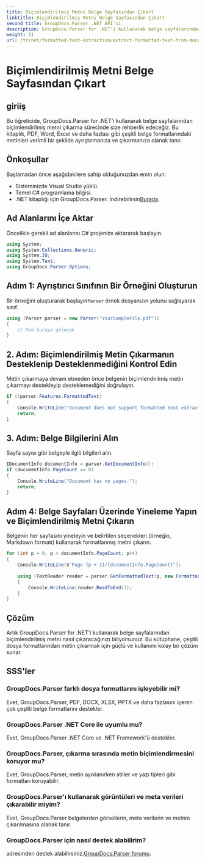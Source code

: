 ```yaml
---
title: Biçimlendirilmiş Metni Belge Sayfasından Çıkart
linktitle: Biçimlendirilmiş Metni Belge Sayfasından Çıkart
second_title: GroupDocs.Parser .NET API'si
description: GroupDocs.Parser for .NET'i kullanarak belge sayfalarından biçimlendirilmiş metni çıkarın. Verimli ve güvenilir metin çıkarma çözümü.
weight: 11
url: /tr/net/formatted-text-extraction/extract-formatted-text-from-document-page/
---
```


# Biçimlendirilmiş Metni Belge Sayfasından Çıkart

## giriiş
Bu öğreticide, GroupDocs.Parser for .NET'i kullanarak belge sayfalarından biçimlendirilmiş metni çıkarma sürecinde size rehberlik edeceğiz. Bu kitaplık, PDF, Word, Excel ve daha fazlası gibi çeşitli belge formatlarındaki metinleri verimli bir şekilde ayrıştırmanıza ve çıkarmanıza olanak tanır.
## Önkoşullar
Başlamadan önce aşağıdakilere sahip olduğunuzdan emin olun:
- Sisteminizde Visual Studio yüklü.
- Temel C# programlama bilgisi.
-  .NET kitaplığı için GroupDocs.Parser. İndirebilirsin[Burada](https://releases.groupdocs.com/parser/net/).

## Ad Alanlarını İçe Aktar
Öncelikle gerekli ad alanlarını C# projenize aktararak başlayın.
```csharp
using System;
using System.Collections.Generic;
using System.IO;
using System.Text;
using GroupDocs.Parser.Options;
```
## Adım 1: Ayrıştırıcı Sınıfının Bir Örneğini Oluşturun
 Bir örneğini oluşturarak başlayın`Parser` örnek dosyanızın yolunu sağlayarak sınıf.
```csharp
using (Parser parser = new Parser("YourSampleFile.pdf"))
{
    // Kod buraya gelecek
}
```
## 2. Adım: Biçimlendirilmiş Metin Çıkarmanın Desteklenip Desteklenmediğini Kontrol Edin
Metin çıkarmaya devam etmeden önce belgenin biçimlendirilmiş metin çıkarmayı destekleyip desteklemediğini doğrulayın.
```csharp
if (!parser.Features.FormattedText)
{
    Console.WriteLine("Document does not support formatted text extraction.");
    return;
}
```
## 3. Adım: Belge Bilgilerini Alın
Sayfa sayısı gibi belgeyle ilgili bilgileri alın.
```csharp
IDocumentInfo documentInfo = parser.GetDocumentInfo();
if (documentInfo.PageCount == 0)
{
    Console.WriteLine("Document has no pages.");
    return;
}
```
## Adım 4: Belge Sayfaları Üzerinde Yineleme Yapın ve Biçimlendirilmiş Metni Çıkarın
Belgenin her sayfasını yineleyin ve belirtilen seçenekleri (örneğin, Markdown formatı) kullanarak formatlanmış metni çıkarın.
```csharp
for (int p = 0; p < documentInfo.PageCount; p++)
{
    Console.WriteLine($"Page {p + 1}/{documentInfo.PageCount}");
    
    using (TextReader reader = parser.GetFormattedText(p, new FormattedTextOptions(FormattedTextMode.Markdown)))
    {
        Console.WriteLine(reader.ReadToEnd());
    }
}
```

## Çözüm
Artık GroupDocs.Parser for .NET'i kullanarak belge sayfalarından biçimlendirilmiş metni nasıl çıkaracağınızı biliyorsunuz. Bu kütüphane, çeşitli dosya formatlarından metin çıkarmak için güçlü ve kullanımı kolay bir çözüm sunar.

## SSS'ler
### GroupDocs.Parser farklı dosya formatlarını işleyebilir mi?
Evet, GroupDocs.Parser, PDF, DOCX, XLSX, PPTX ve daha fazlasını içeren çok çeşitli belge formatlarını destekler.
### GroupDocs.Parser .NET Core ile uyumlu mu?
Evet, GroupDocs.Parser .NET Core ve .NET Framework'ü destekler.
### GroupDocs.Parser, çıkarma sırasında metin biçimlendirmesini koruyor mu?
Evet, GroupDocs.Parser, metin ayıklanırken stiller ve yazı tipleri gibi formatları koruyabilir.
### GroupDocs.Parser'ı kullanarak görüntüleri ve meta verileri çıkarabilir miyim?
Evet, GroupDocs.Parser belgelerden görsellerin, meta verilerin ve metnin çıkarılmasına olanak tanır.
### GroupDocs.Parser için nasıl destek alabilirim?
 adresinden destek alabilirsiniz.[GroupDocs.Parser forumu](https://forum.groupdocs.com/c/parser/17).